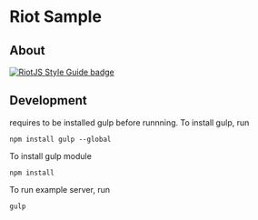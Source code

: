 # Riot Sample

## About

[![RiotJS Style Guide badge](https://cdn.rawgit.com/voorhoede/riotjs-style-guide/master/riotjs-style-guide.svg)](https://github.com/voorhoede/riotjs-style-guide)

## Development

requires to be installed gulp before runnning.
To install gulp, run

```
npm install gulp --global
```

To install gulp module

```
npm install
```

To run example server, run

```
gulp
```
